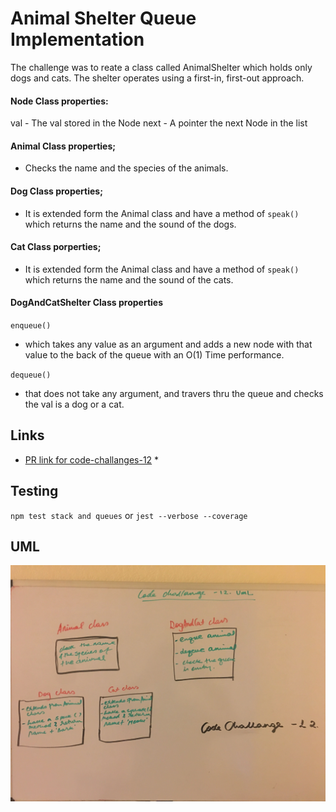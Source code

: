 # Animal Shelter Queue Implementation
The challenge was to reate a class called AnimalShelter which holds only dogs and cats. The shelter operates using a first-in, first-out approach.

#### Node Class properties:

val - The val stored in the Node
next - A pointer the next Node in the list

#### Animal Class properties;

  * Checks the name and the species of the animals.

#### Dog Class properties;

* It is extended form the Animal class and have a method of `speak()` which returns the name and the sound of the dogs.

#### Cat Class porperties;

* It is extended form the Animal class and have a method of `speak()` which returns the name and the sound of the cats.

#### DogAndCatShelter  Class properties

`enqueue()`

  * which takes any value as an argument and adds a new node with that value to the back of the queue with an O(1) Time performance.

`dequeue()`

  * that does not take any argument, and travers thru the queue and checks the val is a dog or a cat. 

    
## Links

* [PR link for code-challanges-12](https://github.com/Eyob1984/data-structures-and-algorithms/pull/50) *

    
    
## Testing
  `npm test stack and queues` or `jest --verbose --coverage`

## UML
![UML for code challange-12](./asset/image/uml-cc-12.jpg)